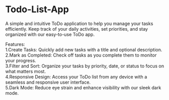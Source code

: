 # Todo-List-App

A simple and intuitive ToDo application to help you manage your tasks efficiently. Keep track of your daily activities, set priorities, and stay organized with our easy-to-use ToDo app.

Features:
<br/>
1.Create Tasks: Quickly add new tasks with a title and optional description.
<br/>
2.Mark as Completed: Check off tasks as you complete them to monitor your progress.
<br/>
3.Filter and Sort: Organize your tasks by priority, date, or status to focus on what matters most.
<br/>
4.Responsive Design: Access your ToDo list from any device with a seamless and responsive user interface.
<br/>
5.Dark Mode: Reduce eye strain and enhance visibility with our sleek dark mode.



